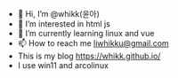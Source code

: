 - 👋 Hi, I’m @whikk(윤아)
- 👀 I’m interested in html js
- 🌱 I’m currently learning linux and vue
- 📫 How to reach me liwhikku@gmail.com
- This is my blog https://whikk.github.io/
- I use win11 and arcolinux

<!---
whikk/whikk is a ✨ special ✨ repository because its `README.md` (this file) appears on your GitHub profile.
You can click the Preview link to take a look at your changes.
--->
